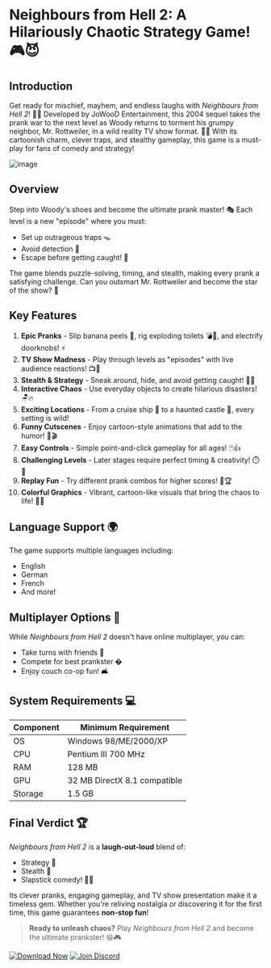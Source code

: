# Neighbours from Hell 2: A Hilariously Chaotic Strategy Game! 🎮😈

## Introduction
Get ready for mischief, mayhem, and endless laughs with *Neighbours from Hell 2*! 🏡💥 Developed by JoWooD Entertainment, this 2004 sequel takes the prank war to the next level as Woody returns to torment his grumpy neighbor, Mr. Rottweiler, in a wild reality TV show format. 🎥😂 With its cartoonish charm, clever traps, and stealthy gameplay, this game is a must-play for fans of comedy and strategy!

![image](https://github.com/user-attachments/assets/f82e2d1c-ca2c-4c8f-b692-5766c1f98447)


## Overview
Step into Woody's shoes and become the ultimate prank master! 🎭 Each level is a new "episode" where you must:
- Set up outrageous traps 🪤
- Avoid detection 👀
- Escape before getting caught! 🚨

The game blends puzzle-solving, timing, and stealth, making every prank a satisfying challenge. Can you outsmart Mr. Rottweiler and become the star of the show? 🌟

## Key Features
1. **Epic Pranks** - Slip banana peels 🍌, rig exploding toilets 💣🚽, and electrify doorknobs! ⚡
2. **TV Show Madness** - Play through levels as "episodes" with live audience reactions! 📺👏
3. **Stealth & Strategy** - Sneak around, hide, and avoid getting caught! 🕵️‍♂️
4. **Interactive Chaos** - Use everyday objects to create hilarious disasters! 🪑🔥
5. **Exciting Locations** - From a cruise ship 🚢 to a haunted castle 🏰, every setting is wild!
6. **Funny Cutscenes** - Enjoy cartoon-style animations that add to the humor! 🤣🎬
7. **Easy Controls** - Simple point-and-click gameplay for all ages! 🖱️👍
8. **Challenging Levels** - Later stages require perfect timing & creativity! ⏱️🧠
9. **Replay Fun** - Try different prank combos for higher scores! 🔄🏆
10. **Colorful Graphics** - Vibrant, cartoon-like visuals that bring the chaos to life! 🎨✨

## Language Support 🌍
The game supports multiple languages including:
- English
- German
- French
- And more!

## Multiplayer Options 🎪
While *Neighbours from Hell 2* doesn't have online multiplayer, you can:
- Take turns with friends 👫
- Compete for best prankster �
- Enjoy couch co-op fun! 🛋️

## System Requirements 💻
| Component | Minimum Requirement |
|-----------|---------------------|
| OS        | Windows 98/ME/2000/XP |
| CPU       | Pentium III 700 MHz |
| RAM       | 128 MB             |
| GPU       | 32 MB DirectX 8.1 compatible |
| Storage   | 1.5 GB             |

## Final Verdict 🏆
*Neighbours from Hell 2* is a **laugh-out-loud** blend of:
- Strategy 🧩
- Stealth 🥷
- Slapstick comedy! 🤹‍♂️

Its clever pranks, engaging gameplay, and TV show presentation make it a timeless gem. Whether you're reliving nostalgia or discovering it for the first time, this game guarantees **non-stop fun**!

> **Ready to unleash chaos?** Play *Neighbours from Hell 2* and become the ultimate prankster! 😆🎮

[![Download Now](https://img.shields.io/badge/Download_Now-%23FF6B00?style=for-the-badge&logo=internetarchive&logoColor=white)](https://www.arabworld.games/neighbours-from-hell-2-on-vacation/)
[![Join Discord](https://img.shields.io/badge/Join_Discord-%235865F2?style=for-the-badge&logo=discord&logoColor=white)](https://tinyurl.com/2r8kkufj)
